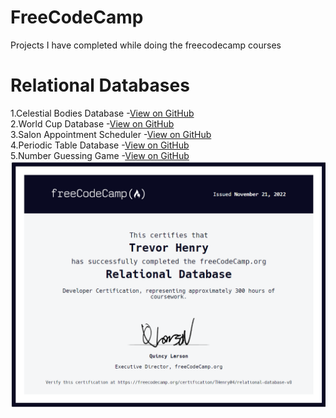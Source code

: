 # FreeCodeCamp
Projects I have completed while doing the freecodecamp courses

# Relational Databases   
1.Celestial Bodies Database -[View on GitHub](https://github.com/TrevorHenry05/FreeCodeCamp/tree/main/Relational%20Databases/Celestial%20Bodies%20Database)  
2.World Cup Database -[View on GitHub](https://github.com/TrevorHenry05/FreeCodeCamp/tree/main/Relational%20Databases/WorldCup%20Database)  
3.Salon Appointment Scheduler -[View on GitHub](https://github.com/TrevorHenry05/FreeCodeCamp/tree/main/Relational%20Databases/SalonAppointmentScheduler)  
4.Periodic Table Database -[View on GitHub](https://github.com/TrevorHenry05/FreeCodeCamp/tree/main/Relational%20Databases/PeriodicTableDatabase)  
5.Number Guessing Game -[View on GitHub](https://github.com/TrevorHenry05/FreeCodeCamp/tree/main/Relational%20Databases/number_guessing_game)  
![GitHub Logo](/Certifications/Database_cert.PNG)  
